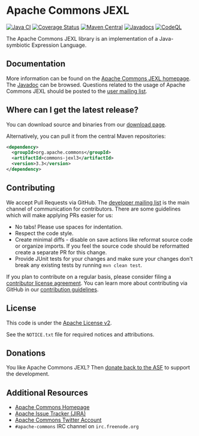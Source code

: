 <!---
 Licensed to the Apache Software Foundation (ASF) under one or more
 contributor license agreements.  See the NOTICE file distributed with
 this work for additional information regarding copyright ownership.
 The ASF licenses this file to You under the Apache License, Version 2.0
 (the "License"); you may not use this file except in compliance with
 the License.  You may obtain a copy of the License at

      http://www.apache.org/licenses/LICENSE-2.0

 Unless required by applicable law or agreed to in writing, software
 distributed under the License is distributed on an "AS IS" BASIS,
 WITHOUT WARRANTIES OR CONDITIONS OF ANY KIND, either express or implied.
 See the License for the specific language governing permissions and
 limitations under the License.
-->
<!---
 +======================================================================+
 |****                                                              ****|
 |****      THIS FILE IS GENERATED BY THE COMMONS BUILD PLUGIN      ****|
 |****                    DO NOT EDIT DIRECTLY                      ****|
 |****                                                              ****|
 +======================================================================+
 | TEMPLATE FILE: readme-md-template.md                                 |
 | commons-build-plugin/trunk/src/main/resources/commons-xdoc-templates |
 +======================================================================+
 |                                                                      |
 | 1) Re-generate using: mvn commons-build:readme-md                    |
 |                                                                      |
 | 2) Set the following properties in the component's pom:              |
 |    - commons.componentid (required, alphabetic, lower case)          |
 |    - commons.release.version (required)                              |
 |                                                                      |
 | 3) Example Properties                                                |
 |                                                                      |
 |  <properties>                                                        |
 |    <commons.componentid>math</commons.componentid>                   |
 |    <commons.release.version>1.2</commons.release.version>            |
 |  </properties>                                                       |
 |                                                                      |
 +======================================================================+
--->
Apache Commons JEXL
===================

[![Java CI](https://github.com/apache/commons-jexl/actions/workflows/maven.yml/badge.svg)](https://github.com/apache/commons-jexl/actions/workflows/maven.yml)
[![Coverage Status](https://codecov.io/gh/apache/commons-jexl/branch/master/graph/badge.svg)](https://app.codecov.io/gh/apache/commons-jexl)
[![Maven Central](https://maven-badges.herokuapp.com/maven-central/org.apache.commons/commons-jexl3/badge.svg?gav=true)](https://maven-badges.herokuapp.com/maven-central/org.apache.commons/commons-jexl3/?gav=true)
[![Javadocs](https://javadoc.io/badge/org.apache.commons/commons-jexl3/3.2.svg)](https://javadoc.io/doc/org.apache.commons/commons-jexl3/3.2)
[![CodeQL](https://github.com/apache/commons-jexl/actions/workflows/codeql-analysis.yml/badge.svg)](https://github.com/apache/commons-jexl/actions/workflows/codeql-analysis.yml)

The Apache Commons JEXL library is an implementation of a Java-symbiotic Expression Language.

Documentation
-------------

More information can be found on the [Apache Commons JEXL homepage](https://commons.apache.org/proper/commons-jexl).
The [Javadoc](https://commons.apache.org/proper/commons-jexl/apidocs) can be browsed.
Questions related to the usage of Apache Commons JEXL should be posted to the [user mailing list](https://commons.apache.org/mail-lists.html).

Where can I get the latest release?
-----------------------------------
You can download source and binaries from our [download page](https://commons.apache.org/proper/commons-jexl/download_jexl.cgi).

Alternatively, you can pull it from the central Maven repositories:

```xml
<dependency>
  <groupId>org.apache.commons</groupId>
  <artifactId>commons-jexl3</artifactId>
  <version>3.3</version>
</dependency>
```

Contributing
------------

We accept Pull Requests via GitHub. The [developer mailing list][ml] is the main channel of communication for contributors.
There are some guidelines which will make applying PRs easier for us:
+ No tabs! Please use spaces for indentation.
+ Respect the code style.
+ Create minimal diffs - disable on save actions like reformat source code or organize imports. If you feel the source code should be reformatted create a separate PR for this change.
+ Provide JUnit tests for your changes and make sure your changes don't break any existing tests by running ```mvn clean test```.

If you plan to contribute on a regular basis, please consider filing a [contributor license agreement](https://www.apache.org/licenses/#clas).
You can learn more about contributing via GitHub in our [contribution guidelines](CONTRIBUTING.md).

License
-------
This code is under the [Apache License v2](https://www.apache.org/licenses/LICENSE-2.0).

See the `NOTICE.txt` file for required notices and attributions.

Donations
---------
You like Apache Commons JEXL? Then [donate back to the ASF](https://www.apache.org/foundation/contributing.html) to support the development.

Additional Resources
--------------------

+ [Apache Commons Homepage](https://commons.apache.org/)
+ [Apache Issue Tracker (JIRA)](https://issues.apache.org/jira/browse/JEXL)
+ [Apache Commons Twitter Account](https://twitter.com/ApacheCommons)
+ `#apache-commons` IRC channel on `irc.freenode.org`

[ml]:https://commons.apache.org/mail-lists.html
